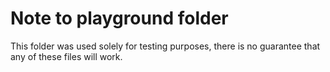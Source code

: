 # Note to playground folder

This folder was used solely for testing purposes, there is no guarantee that any of these
files will work.